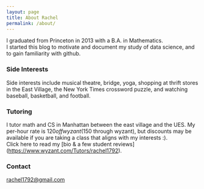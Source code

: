 ```yaml
---
layout: page
title: About Rachel
permalink: /about/
---
```


I graduated from Princeton in 2013 with a B.A. in Mathematics.  
I started this blog to motivate and document my study of data science, and to gain familiarity with github.


### Side Interests

Side interests include musical theatre, bridge, yoga, shopping at thrift stores in the East Village, the New York Times crossword puzzle, and watching baseball, basketball, and football. 

### Tutoring

I tutor math and CS in Manhattan between the east village and the UES. My per-hour rate is $120 off wyzant ($150 through wyzant), but discounts may be available if you are taking a class that aligns with my interests :).   
Click here to read my [bio & a few student reviews] (https://www.wyzant.com/Tutors/rachel1792).

### Contact 

[rachel1792@gmail.com](mailto:rachel1792@gmail.com)  
